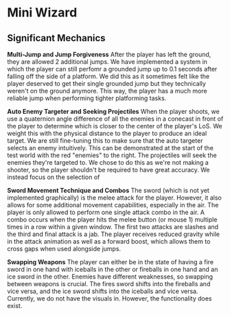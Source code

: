 # Mini Wizard

## Significant Mechanics
**Multi-Jump and Jump Forgiveness**
After the player has left the ground, they are allowed 2 additional jumps. We have implemented a system in which the player can still perfomr a grounded jump up to 0.1 seconds after falling off the side of a platform. We did this as it sometimes felt like the player deserved to get their single grounded jump but they technically weren't on the ground anymore. This way, the player has a much more reliable jump when performing tighter platforming tasks.

**Auto Enemy Targeter and Seeking Projectiles**
When the player shoots, we use a quaternion angle difference of all the enemies in a conecast in front of the player to determine which is closer to the center of the player's LoS. We weight this with the physical distance to the player to produce an ideal target. We are still fine-tuning this to make sure that the auto targeter selects an enemy intuitively. This can be demonstrated at the start of the test world with the red "enemies" to the right. The projectiles will seek the enemies they're targeted to. We chose to do this as we're not making a shooter, so the player shouldn't be required to have great accuracy. We instead focus on the selection of 

**Sword Movement Technique and Combos**
The sword (which is not yet implemented graphically) is the melee attack for the player. However, it also allows for some additional movement capabilities, especially in the air. The player is only allowed to perform one single attack combo in the air. A combo occurs when the player hits the melee button (or mouse 1) multiple times in a row within a given window. The first two attacks are slashes and the third and final attack is a jab. The player receives reduced gravity while in the attack animation as well as a forward boost, which allows them to cross gaps when used alongside jumps.

**Swapping Weapons**
The player can either be in the state of having a fire sword in one hand with iceballs in the other or fireballs in one hand and an ice sword in the other. Enemies have different weaknesses, so swapping between weapons is crucial. The fires sword shifts into the fireballs and vice versa, and the ice sword shifts into the iceballs and vice versa. Currently, we do not have the visuals in. However, the functionality does exist.
